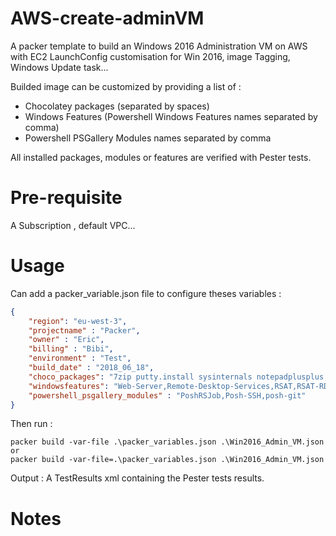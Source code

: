 # AWS-create-adminVM

A packer template to build an Windows 2016 Administration VM on AWS with EC2 LaunchConfig customisation for Win 2016, image Tagging, Windows Update task...

Builded image can be customized by providing a list of :
- Chocolatey packages (separated by spaces)
- Windows Features (Powershell Windows Features names separated by comma) 
- Powershell PSGallery Modules names separated by comma

All installed packages, modules or features are verified with Pester tests.

# Pre-requisite
A Subscription , default VPC...

# Usage

Can add a packer_variable.json file to configure theses variables :
```JSON
{
    "region": "eu-west-3",
    "projectname" : "Packer",
    "owner" : "Eric",
    "billing" : "Bibi",
    "environment" : "Test",
    "build_date" : "2018_06_18",
    "choco_packages": "7zip putty.install sysinternals notepadplusplus git packer terraform vscode googlechrome pester",
    "windowsfeatures": "Web-Server,Remote-Desktop-Services,RSAT,RSAT-RDS-Tools,RSAT-File-Services,Web-Mgmt-Console",
    "powershell_psgallery_modules" : "PoshRSJob,Posh-SSH,posh-git"
}
```
Then run :
```
packer build -var-file .\packer_variables.json .\Win2016_Admin_VM.json
or 
packer build -var-file=.\packer_variables.json .\Win2016_Admin_VM.json
```

Output :
A TestResults xml containing the Pester tests results.

# Notes


